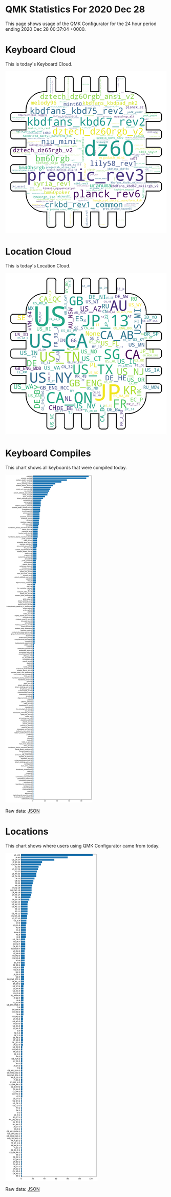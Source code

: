 # QMK Statistics For 2020 Dec 28

This page shows usage of the QMK Configurator for the 24 hour period ending 2020 Dec 28 00:37:04 +0000.

# Keyboard Cloud

This is today's Keyboard Cloud.

<img src="reports/20201228/keyboards_wordcloud.png">

# Location Cloud

This is today's Location Cloud.

<img src="reports/20201228/locations_wordcloud.png">

# Keyboard Compiles

This chart shows all keyboards that were compiled today.

<img src="reports/20201228/keyboards.svg">

Raw data: [JSON](reports/20201228/keyboards.json ':ignore')

# Locations

This chart shows where users using QMK Configurator came from today.

<img src="reports/20201228/locations.svg">

Raw data: [JSON](reports/20201228/locations.json ':ignore')
    